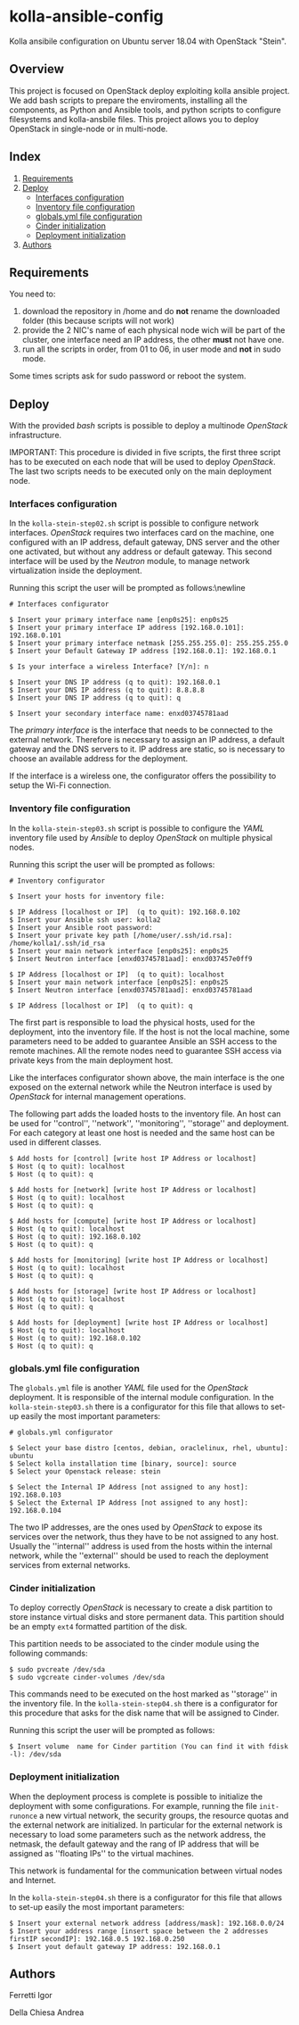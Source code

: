 # kolla-ansible-config
Kolla ansibile configuration on Ubuntu server 18.04 with OpenStack "Stein".

## Overview
This project is focused on OpenStack deploy exploiting kolla ansible project.
We add bash scripts to prepare the enviroments, installing all the components, as Python and Ansible tools, and python scripts to configure filesystems and kolla-ansbile files.
This project allows you to deploy OpenStack in single-node or in multi-node.

## Index
1. [Requirements](#Requirements)
2. [Deploy](#Deploy)
   - [Interfaces configuration](#Interfaces-configuration)
   - [Inventory file configuration](#Inventory-file-configuration)
   - [globals.yml file configuration](#globals.yml-file-configuration)
   - [Cinder initialization](#Cinder-initialization)
   - [Deployment initialization](#Deployment-initialization)
3. [Authors](#Authors)
  
## Requirements
You need to:
1. download the repository in /home and do **not** rename the downloaded folder (this because scripts will not work)
2. provide the 2 NIC's name of each physical node wich will be part of the cluster, one interface need an IP address, the other **must** not have one.
4. run all the scripts in order, from 01 to 06, in user mode and **not** in sudo mode. 

Some times scripts ask for sudo password or reboot the system.

## Deploy

With the provided *bash* scripts is possible to deploy a multinode *OpenStack* infrastructure.

IMPORTANT: This procedure is divided in five scripts, the first three script has to be executed on each node that will be used to deploy *OpenStack*. The last two scripts needs to be executed only on the main deployment node.

### Interfaces configuration

In the `kolla-stein-step02.sh` script is possible to configure network interfaces. *OpenStack* requires two interfaces card on the machine, one configured with an IP address, default gateway, DNS server and the other one activated, but without any address or default gateway.
This second interface will be used by the *Neutron* module, to manage network virtualization inside the deployment.

Running this script the user will be prompted as follows:\newline
```
# Interfaces configurator

$ Insert your primary interface name [enp0s25]: enp0s25
$ Insert your primary interface IP address [192.168.0.101]: 192.168.0.101
$ Insert your primary interface netmask [255.255.255.0]: 255.255.255.0
$ Insert your Default Gateway IP address [192.168.0.1]: 192.168.0.1

$ Is your interface a wireless Interface? [Y/n]: n

$ Insert your DNS IP address (q to quit): 192.168.0.1
$ Insert your DNS IP address (q to quit): 8.8.8.8
$ Insert your DNS IP address (q to quit): q

$ Insert your secondary interface name: enxd03745781aad
```
The *primary interface* is the interface that needs to be connected to the external network. Therefore is necessary to assign an IP address, a default gateway and the DNS servers to it.
IP address are static, so is necessary to choose an available address for the deployment.

If the interface is a wireless one, the configurator offers the possibility to setup the Wi-Fi connection.

### Inventory file configuration

In the `kolla-stein-step03.sh` script is possible to configure the *YAML* inventory file used by *Ansible* to deploy *OpenStack* on multiple physical nodes.

Running this script the user will be prompted as follows:

```
# Inventory configurator

$ Insert your hosts for inventory file:

$ IP Address [localhost or IP]  (q to quit): 192.168.0.102
$ Insert your Ansible ssh user: kolla2
$ Insert your Ansible root password:
$ Insert your private key path [/home/user/.ssh/id.rsa]: /home/kolla1/.ssh/id_rsa
$ Insert your main network interface [enp0s25]: enp0s25
$ Insert Neutron interface [enxd03745781aad]: enxd037457e0ff9

$ IP Address [localhost or IP]  (q to quit): localhost
$ Insert your main network interface [enp0s25]: enp0s25
$ Insert Neutron interface [enxd03745781aad]: enxd03745781aad

$ IP Address [localhost or IP]  (q to quit): q
```

The first part is responsible to load the physical hosts, used for the deployment, into the inventory file.
If the host is not the local machine, some parameters need to be added to guarantee Ansible an SSH access to the remote machines. All the remote nodes need to guarantee SSH access via private keys from the main deployment host.

Like the interfaces configurator shown above, the main interface is the one exposed on the external network while the Neutron interface is used by *OpenStack* for internal management operations.

The following part adds the loaded hosts to the inventory file. An host can be used for ''control'', ''network'', ''monitoring'', ''storage'' and deployment. For each category at least one host is needed and the same host can be used in different classes.

```
$ Add hosts for [control] [write host IP Address or localhost]
$ Host (q to quit): localhost
$ Host (q to quit): q

$ Add hosts for [network] [write host IP Address or localhost]
$ Host (q to quit): localhost
$ Host (q to quit): q

$ Add hosts for [compute] [write host IP Address or localhost]
$ Host (q to quit): localhost
$ Host (q to quit): 192.168.0.102
$ Host (q to quit): q

$ Add hosts for [monitoring] [write host IP Address or localhost]
$ Host (q to quit): localhost
$ Host (q to quit): q

$ Add hosts for [storage] [write host IP Address or localhost]
$ Host (q to quit): localhost
$ Host (q to quit): q

$ Add hosts for [deployment] [write host IP Address or localhost]
$ Host (q to quit): localhost
$ Host (q to quit): 192.168.0.102
$ Host (q to quit): q
```

### globals.yml file configuration

The `globals.yml` file is another *YAML* file used for the *OpenStack* deployment. It is responsible of the internal module configuration.
In the `kolla-stein-step03.sh` there is a configurator for this file that allows to set-up easily the most important parameters:

```
# globals.yml configurator

$ Select your base distro [centos, debian, oraclelinux, rhel, ubuntu]: ubuntu
$ Select kolla installation time [binary, source]: source
$ Select your Openstack release: stein

$ Select the Internal IP Address [not assigned to any host]: 192.168.0.103
$ Select the External IP Address [not assigned to any host]: 192.168.0.104
```

The two IP addresses, are the ones used by *OpenStack* to expose its services over the network, thus they have to be not assigned to any host. Usually the ''internal'' address is used from the hosts within the internal network, while the ''external'' should be used to reach the deployment services from external networks.

### Cinder initialization

To deploy correctly *OpenStack* is necessary to create a disk partition to store instance virtual disks and store permanent data.
This partition should be an empty `ext4` formatted partition of the disk.

This partition needs to be associated to the cinder module using the following commands:

```
$ sudo pvcreate /dev/sda
$ sudo vgcreate cinder-volumes /dev/sda
```

This commands need to be executed on the host marked as ''storage'' in the inventory file.
In the `kolla-stein-step04.sh` there is a configurator for this procedure that asks for the disk name that will be assigned to Cinder.

Running this script the user will be prompted as follows:

```
$ Insert volume  name for Cinder partition (You can find it with fdisk -l): /dev/sda
```

### Deployment initialization

When the deployment process is complete is possible to initialize the deployment with some configurations. For example, running the file `init-runonce` a new virtual network, the security groups, the resource quotas and the external network are initialized.
In particular for the external network is necessary to load some parameters such as the network address, the netmask, the default gateway and the rang of IP address that will be assigned as ''floating IPs'' to the virtual machines.

This network is fundamental for the communication between virtual nodes and Internet.

In the `kolla-stein-step04.sh` there is a configurator for this file that allows to set-up easily the most important parameters:

```
$ Insert your external network address [address/mask]: 192.168.0.0/24
$ Insert your address range [insert space between the 2 addresses firstIP secondIP]: 192.168.0.5 192.168.0.250      
$ Insert yout default gateway IP address: 192.168.0.1
```

## Authors

Ferretti Igor

Della Chiesa Andrea

